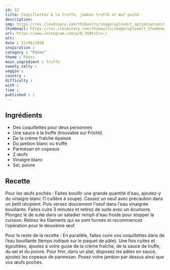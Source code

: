 ```yaml
---
id: 12
title: Coquillettes à la truffe, jambon truffé et œuf poché
description: 
img: https://res.cloudinary.com/thibaults/image/upload/t_optimisation/v1600509227/Recipes/20200423_coquillettes_truffe.jpg
thumbnail: https://res.cloudinary.com/thibaults/image/upload/t_thumbnail_josie/v1600509227/Recipes/20200423_coquillettes_truffe.jpg
url: https://www.instagram.com/p/B_VSBtvIrv-/
alt: 
date : 23/04/2020
inspiration :
category : "Pâtes"
theme : Pâtes
main_ingredient : Truffe
sweety_salty : 
veggie : 
country :
difficulty :
with : 
time : 
published : 1
---
```


## Ingrédients
 - Des coquillettes pour deux personnes
 - Une sauce à la truffe (trouvable sur Frichti)
 - De la crème fraîche épaisse
 - Du jambon blanc ou truffé
 - Parmesan en copeaux
 - 2 œufs
 - Vinaigre blanc
 - Sel, poivre

## Recette
Pour les œufs pochés :
Faites bouillir une grande quantité d'eau, ajoutez-y du vinaigre blanc (1 cuillère à soupe). Cassez un oeuf avec précaution dans un petit récipient. Puis versez doucement l'oeuf dans l'eau vinaigrée bouillante. Faites cuire 3 minutes et retirez de suite avec un écumoire. Plongez le de suite dans un saladier rempli d'eau froide pour stopper la cuisson. Retirez les filaments qui se sont formés et recommencez l’opération pour le deuxième œuf.

Pour le reste de la recette :
En parallèle, faites cuire vos coquillettes dans de l’eau bouillante (temps indiqué sur le paquet de pâte). Une fois cuites et égouttées, ajoutez à votre guise de la crème fraîche, de la sauce de truffe, du sel et du poivre. Pour finir, dans un plat, disposez les pâtes en sauce, ajoutez les copeaux de parmesan. Posez votre jambon par dessus ainsi que vos œufs pochés.